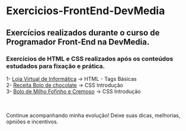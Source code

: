 <h1>Exercicios-FrontEnd-DevMedia</h1> 

<h2>Exercícios realizados durante o curso de Programador Front-End na DevMedia.</h2>
<h3>Exercicios de HTML e CSS realizados após os conteúdos estudados para fixação e prática.</h3>

<div align="left">
  1- <a href="1- Loja Virtual de Informatica">Loja Virtual de Informática</a> -> HTML - Tags Básicas <br>
  2- <a href="2- Receita Bolo de chocolate" >Receita Bolo de chocolate</a> -> CSS Introdução <br>
  3-  <a href="3- Bolo de Milho Fofinho e Cremoso" >Bolo de Milho Fofinho e Cremoso</a> -> CSS Introdução <br>

  <br><br>
  Continue acompanhando minha evolução!
  Deixe suas dicas, melhorias, opniões e incentivos.
</div>
